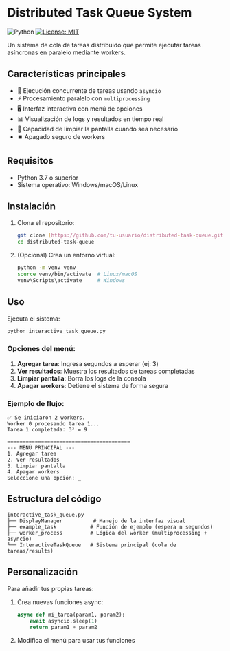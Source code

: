 # Distributed Task Queue System

![Python](https://img.shields.io/badge/python-3.7%2B-blue)
[![License: MIT](https://img.shields.io/badge/License-MIT-yellow.svg)](https://opensource.org/licenses/MIT)

Un sistema de cola de tareas distribuido que permite ejecutar tareas asíncronas en paralelo mediante workers.

## Características principales

- 🚀 Ejecución concurrente de tareas usando `asyncio`
- ⚡ Procesamiento paralelo con `multiprocessing`
- 🖥️ Interfaz interactiva con menú de opciones
- 📊 Visualización de logs y resultados en tiempo real
- 🔄 Capacidad de limpiar la pantalla cuando sea necesario
- ⏹️ Apagado seguro de workers

## Requisitos

- Python 3.7 o superior
- Sistema operativo: Windows/macOS/Linux

## Instalación

1. Clona el repositorio:
   ```bash
   git clone [https://github.com/tu-usuario/distributed-task-queue.git](https://github.com/CirveRescue/Distributed-Task-Queue-System.git)
   cd distributed-task-queue

2. (Opcional) Crea un entorno virtual:
   ```bash
   python -m venv venv
   source venv/bin/activate  # Linux/macOS
   venv\Scripts\activate     # Windows
   ```

## Uso

Ejecuta el sistema:
```bash
python interactive_task_queue.py
```

### Opciones del menú:
1. **Agregar tarea**: Ingresa segundos a esperar (ej: 3)
2. **Ver resultados**: Muestra los resultados de tareas completadas
3. **Limpiar pantalla**: Borra los logs de la consola
4. **Apagar workers**: Detiene el sistema de forma segura

### Ejemplo de flujo:
```
✅ Se iniciaron 2 workers.
Worker 0 procesando tarea 1...
Tarea 1 completada: 3² = 9

========================================
--- MENÚ PRINCIPAL ---
1. Agregar tarea
2. Ver resultados
3. Limpiar pantalla
4. Apagar workers
Seleccione una opción: _
```

## Estructura del código

```
interactive_task_queue.py
├── DisplayManager          # Manejo de la interfaz visual
├── example_task           # Función de ejemplo (espera n segundos)
├── worker_process         # Lógica del worker (multiprocessing + asyncio)
└── InteractiveTaskQueue   # Sistema principal (cola de tareas/results)
```

## Personalización

Para añadir tus propias tareas:
1. Crea nuevas funciones async:
   ```python
   async def mi_tarea(param1, param2):
       await asyncio.sleep(1)
       return param1 + param2
   ```
2. Modifica el menú para usar tus funciones

